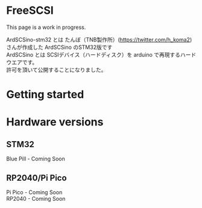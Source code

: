 # FreeSCSI

This page is a work in progress.

ArdSCSino-stm32 とは たんぼ（TNB製作所）(https://twitter.com/h_koma2) さんが作成した ArdSCSino のSTM32版です<br>
ArdSCSino とは SCSIデバイス（ハードディスク）を arduino で再現するハードウエアです。<br>
許可を頂いて公開することになりました。<br>

# Getting started

# Hardware versions
## STM32
Blue Pill - Coming Soon
## RP2040/Pi Pico
Pi Pico - Coming Soon<br>
RP2040 - Coming Soon